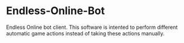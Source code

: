 # Endless-Online-Bot
Endless Online bot client.
This software is intented to perform different automatic game actions instead of taking these actions manually.

